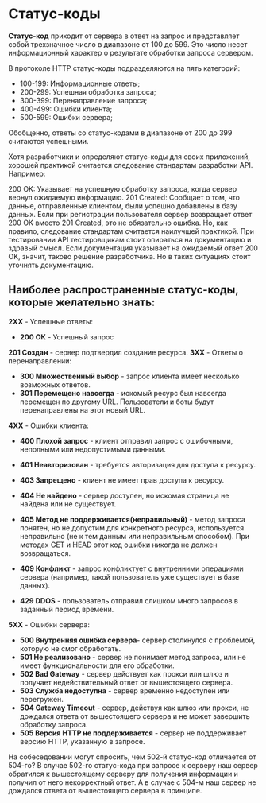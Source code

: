 # Cтатус-коды

**Статус-код** приходит от сервера в ответ на запрос и представляет собой трехзначное число в диапазоне от 100 до 599. Это число несет информационный характер о результате обработки запроса сервером.

В протоколе HTTP статус-коды подразделяются на пять категорий:

* 100-199: Информационные ответы;
* 200-299: Успешная обработка запроса;
* 300-399: Перенаправление запроса;
* 400-499: Ошибки клиента;
* 500-599: Ошибки сервера;

Обобщенно, ответы со статус-кодами в диапазоне от 200 до 399 считаются успешными.

Хотя разработчики и определяют статус-коды для своих приложений, хорошей практикой считается следование стандартам разработки API. Например:

200 OK: Указывает на успешную обработку запроса, когда сервер вернул ожидаемую информацию.
201 Created: Сообщает о том, что данные, отправленные клиентом, были успешно добавлены в базу данных.
Если при регистрации пользователя сервер возвращает ответ 200 OK вместо 201 Created, это не обязательно ошибка. Но, как правило, следование стандартам считается наилучшей практикой. При тестировании API тестировщикам стоит опираться на документацию и здравый смысл. Если документация указывает на ожидаемый ответ 200 OK, значит, таково решение разработчика. Но в таких ситуациях стоит уточнять документацию.

## Наиболее распространенные статус-коды, которые желательно знать:

**2XX** - Успешные ответы:
* **200 ОК** - Успешный запрос

**201 Создан** - сервер подтвердил создание ресурса.
**3XX** - Ответы о перенаправлении:
* **300 Множественный выбор** - запрос клиента имеет несколько возможных ответов.
* **301 Перемещено навсегда** - искомый ресурс был навсегда перемещен по другому URL. Пользователи и боты будут перенаправлены на этот новый URL.

**4XX** - Ошибки клиента:

* **400 Плохой запрос**  - клиент отправил запрос с ошибочными, неполными или недопустимыми данными.
* **401 Неавторизован** - требуется авторизация для доступа к ресурсу.
* **403 Запрещено** - клиент не имеет прав доступа к ресурсу.
* **404 Не найдено** - сервер доступен, но искомая страница не найдена или не существует.
* **405 Метод не поддерживается(неправильный)** - метод запроса понятен, но не допустим для конкретного ресурса, используется неправильно (не к тем данным или неправильным способом). При методах GET и HEAD этот код ошибки никогда не должен возвращаться.

* **409 Конфликт** - запрос конфликтует с внутренними операциями сервера (например, такой пользователь уже существует в базе данных).
* **429 DDOS** - пользователь отправил слишком много запросов в заданный период времени.

**5XX** - Ошибки сервера:

* **500 Внутренняя ошибка сервера**- сервер столкнулся с проблемой, которую не смог обработать.
* **501 Не реализовано** - cервер не понимает метод запроса, или не имеет функциональности для его обработки.
* **502 Bad Gateway** - сервер действует как прокси или шлюз и получает недействительный ответ от вышестоящего сервера.
* **503 Служба недоступна** - сервер временно недоступен или перегружен.
* **504 Gateway Timeout** - сервер, действуя как шлюз или прокси, не дождался ответа от вышестоящего сервера и не может завершить обработку запроса.
* **505 Версия HTTP не поддерживается** - сервер не поддерживает версию HTTP, указанную в запросе.

На собеседовании могут спросить, чем 502-й статус-код отличается от 504-го? В случае 502-го статус-кода при запросе к серверу наш сервер обратился к вышестоящему серверу для получения информации и получил от него некорректный ответ. А в случае с 504-м наш сервер не дождался ответа от вышестоящего сервера в принципе.





